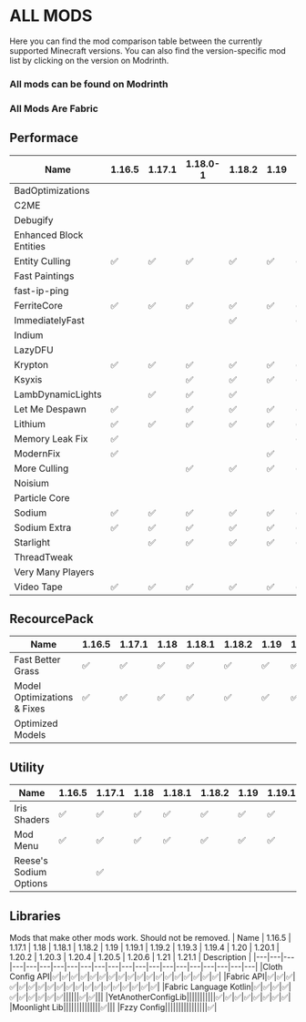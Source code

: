 # ALL MODS

Here you can find the mod comparison table between the currently supported Minecraft versions.  You can also find the version-specific mod list by clicking on the version on Modrinth.

### All mods can be found on Modrinth
### All Mods Are Fabric
## Performace
| Name | 1.16.5 | 1.17.1 | 1.18.0-1 | 1.18.2 | 1.19 | 1.19.1 | 1.19.2 | 1.19.3 | 1.19.4 | 1.20 | 1.20.1 | 1.20.2 | 1.20.3 | 1.20.4 | 1.20.5 | 1.20.6 | 1.21 | 1.21.1 | Description |
|---|---|---|---|---|---|---|---|---|---|---|---|---|---|---|---|---|---|---|---|
|BadOptimizations|||||||✅|✅|✅||✅|✅|✅|✅|✅|✅|✅
|C2ME||||||||||✅|✅|✅|✅|
|Debugify||||||||||✅|✅|✅|✅|||✅|||||✅
|Enhanced Block Entities|||||||||||||||||✅|
|Entity Culling|✅|✅|✅|✅|✅|✅|✅|✅|✅|✅|✅|✅|✅|✅|✅|✅|✅
|Fast Paintings|||||||||||||✅|
|fast-ip-ping||||||||||✅|✅|✅|✅|
|FerriteCore|✅|✅|✅|✅|✅|✅|✅|✅|✅|✅|✅|✅||✅|✅|✅|✅
|ImmediatelyFast||||✅||✅|✅|✅|✅|✅|✅|✅|✅|✅|✅|✅|✅
|Indium||||||||||✅|✅|✅|✅|
|LazyDFU||||||||||✅|
|Krypton|✅|✅|✅|✅|✅|✅|✅|✅|✅||||✅|✅|✅|✅
|Ksyxis|||✅|✅|✅|✅|✅|✅|✅|
|LambDynamicLights||✅|✅|✅|
|Let Me Despawn|✅||✅|✅|✅|✅|✅|✅|✅|✅|✅|✅|✅|✅|✅|✅
|Lithium|✅|✅|✅|✅|✅|✅|✅|✅|✅|✅|✅|✅|✅|✅|✅|✅|✅
|Memory Leak Fix|✅|||||✅|✅|✅|✅|✅|✅|✅|✅|✅|✅|✅
|ModernFix|✅||||✅|||✅||✅||||✅|✅|✅|✅|✅
|More Culling|||✅|✅|✅|✅|✅|✅|✅|✅|✅|✅|✅|✅|✅|✅|✅
|Noisium||||||||||||||✅|
|Particle Core|||||||||||||||✅|✅
|Sodium|✅|✅|✅|✅|✅|✅|✅|✅|✅|✅|✅|✅|✅|✅|✅|✅|✅|✅
|Sodium Extra|✅|✅|✅|✅|✅|✅|✅|||✅|✅|✅|✅|✅|✅|✅
|Starlight||✅|✅|✅|✅|✅|✅|✅|✅||||✅||
|ThreadTweak||||||||||✅|✅|✅||✅|
|Very Many Players||||||||||✅|✅|✅|✅|✅|✅|✅
|Video Tape|✅|✅|✅|✅|✅|✅|✅|✅|✅|||✅|✅|✅|✅|✅

## RecourcePack
| Name | 1.16.5 | 1.17.1 | 1.18 | 1.18.1 | 1.18.2 | 1.19 | 1.19.1 | 1.19.2 | 1.19.3 | 1.19.4 | 1.20 | 1.20.1 | 1.20.2 | 1.20.3 | 1.20.4 | 1.20.5 | 1.20.6 | 1.21 | 1.21.1 | Description |
|---|---|---|---|---|---|---|---|---|---|---|---|---|---|---|---|---|---|---|---|---|
|Fast Better Grass|✅|✅|✅|✅|✅|✅|✅|✅|✅|✅|||||✅|✅|✅
|Model Optimizations & Fixes|✅|✅|✅|✅|✅|✅|✅|✅|✅|✅|||||✅|✅|✅
|Optimized Models|||||||||||||||||✅


## Utility
| Name | 1.16.5 | 1.17.1 | 1.18 | 1.18.1 | 1.18.2 | 1.19 | 1.19.1 | 1.19.2 | 1.19.3 | 1.19.4 | 1.20 | 1.20.1 | 1.20.2 | 1.20.3 | 1.20.4 | 1.20.5 | 1.20.6 | 1.21  | 1.21.1 | Description |
|---|---|---|---|---|---|---|---|---|---|---|---|---|---|---|---|---|---|---|---|---|
|Iris Shaders|✅|✅|✅|✅|✅|✅|✅|✅|✅|✅|✅|✅|✅|✅|✅|✅|✅
|Mod Menu|✅|✅|✅|✅|✅|✅|✅|✅|✅|✅|✅|✅|✅|✅|✅|✅|✅
|Reese's Sodium Options||✅||||||||||||||||✅|


## Libraries

Mods that make other mods work. Should not be removed.
| Name | 1.16.5 | 1.17.1 | 1.18 | 1.18.1 | 1.18.2 | 1.19 | 1.19.1 | 1.19.2 | 1.19.3 | 1.19.4 | 1.20 | 1.20.1 | 1.20.2 | 1.20.3 | 1.20.4 | 1.20.5 | 1.20.6 | 1.21 | 1.21.1 | Description |
|---|---|---|---|---|---|---|---|---|---|---|---|---|---|---|---|---|---|---|---|---|
|Cloth Config API|✅|✅|✅|✅|✅|✅|✅|✅|✅|✅|✅|✅|✅|✅|✅|✅|✅|✅|
|Fabric API|✅|✅|✅|✅|✅|✅|✅|✅|✅|✅|✅|✅|✅|✅|✅|✅|✅|✅|✅|
|Fabric Language Kotlin|✅|✅|✅|✅|✅|✅|✅|✅|✅|✅||||||✅|✅|||
|YetAnotherConfigLib|||||||||||✅|✅|✅|✅|✅|✅|✅|✅|
|Moonlight Lib||||||||||||||✅|||
|Fzzy Config||||||||||||||||✅|
